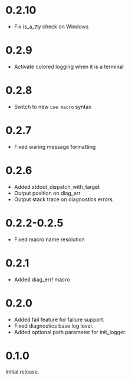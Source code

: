 0.2.10
======

* Fix is_a_tty check on Windows

0.2.9
=====

* Activate colored logging when it is a terminal

0.2.8
=====

* Switch to new `use macro` syntax

0.2.7
=====

* Fixed waring message formatting

0.2.6
=====

* Added stdout_dispatch_with_target
* Output position on diag_err
* Output stack trace on diagnostics errors

0.2.2-0.2.5
===========

* Fixed macro name resolution

0.2.1
=====

* Added diag_err! macro

0.2.0
=====

* Added fail feature for failure support.
* Fixed diagnostics base log level.
* Added optional path parameter for init_logger.

0.1.0
=====

Initial release.